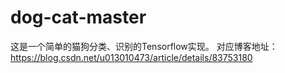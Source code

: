 # dog-cat-master
这是一个简单的猫狗分类、识别的Tensorflow实现。
对应博客地址：https://blog.csdn.net/u013010473/article/details/83753180


